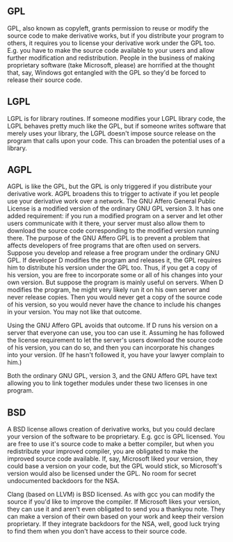 ## GPL 

GPL, also known as copyleft, grants permission to reuse or modify the
source code to make derivative works, but if you distribute your program
to others, it requires you to license your derivative work under the GPL
too. E.g. you have to make the source code available to your users and
allow further modification and redistribution. People in the business
of making proprietary software (take Microsoft, please) are horrified
at the thought that, say, Windows got entangled with the GPL so they'd
be forced to release their source code.

## LGPL 

LGPL is for library routines. If someone modifies your LGPL library
code, the LGPL behaves pretty much like the GPL, but if someone writes
software that merely uses your library, the LGPL doesn't impose source
release on the program that calls upon your code. This can broaden the
potential uses of a library.

## AGPL

AGPL is like the GPL, but the GPL is only triggered if you distribute
your derivative work. AGPL broadens this to trigger to activate if you
let people use your derivative work over a network.
The GNU Affero General Public License is a modified version of the
ordinary GNU GPL version 3. It has one added requirement: if you run a
modified program on a server and let other users communicate with it
there, your server must also allow them to download the source code
corresponding to the modified version running there.
The purpose of the GNU Affero GPL is to prevent a problem that affects
developers of free programs that are often used on servers.
Suppose you develop and release a free program under the ordinary
GNU GPL. If developer D modifies the program and releases it, the GPL
requires him to distribute his version under the GPL too. Thus, if you
get a copy of his version, you are free to incorporate some or all of
his changes into your own version.
But suppose the program is mainly useful on servers. When D modifies
the program, he might very likely run it on his own server and never
release copies. Then you would never get a copy of the source code of
his version, so you would never have the chance to include his changes
in your version. You may not like that outcome.

Using the GNU Affero GPL avoids that outcome. If D runs his version
on a server that everyone can use, you too can use it. Assuming he has
followed the license requirement to let the server's users download the
source code of his version, you can do so, and then you can incorporate
his changes into your version. (If he hasn't followed it, you have your
lawyer complain to him.)

Both the ordinary GNU GPL, version 3, and the GNU Affero GPL have text
allowing you to link together modules under these two licenses in one
program.

## BSD

A BSD license allows creation of derivative works, but you could
declare your version of the software to be proprietary. E.g. gcc is GPL
licensed. You are free to use it's source code to make a better compiler,
but when you redistribute your improved compiler, you are obligated to
make the improved source code available. If, say, Microsoft liked your
version, they could base a version on your code, but the GPL would stick,
so Microsoft's version would also be licensed under the GPL. No room
for secret undocumented backdoors for the NSA.

Clang (based on LLVM) is BSD licensed. As with gcc you can modify the
source if you'd like to improve the compiler. If Microsoft likes your
version, they can use it and aren't even obligated to send you a thankyou
note. They can make a version of their own based on your work and keep
their version proprietary. If they integrate backdoors for the NSA,
well, good luck trying to find them when you don't have access to their
source code.
